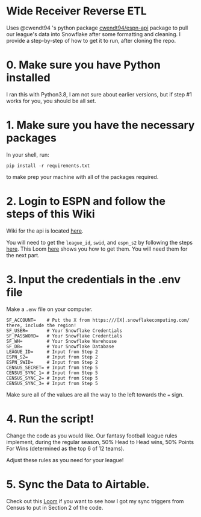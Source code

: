 # Wide Receiver Reverse ETL
Uses @cwendt94 's python package [cwendt94/espn-api](https://github.com/cwendt94/espn-api) package to pull our league's data into Snowflake after some formatting and cleaning. I provide a step-by-step of how to get it to run, after cloning the repo.

# 0. Make sure you have Python installed
I ran this with Python3.8, I am not sure about earlier versions, but if step #1 works for you, you should be all set.

# 1. Make sure you have the necessary packages
In your shell, run:
```
pip install -r requirements.txt
```
to make prep your machine with all of the packages required.

# 2. Login to ESPN and follow the steps of this Wiki
Wiki for the api is located [here](https://github.com/cwendt94/espn-api/wiki).

You will need to get the `league_id`, `swid`, and `espn_s2` by following the steps [here](https://github.com/cwendt94/espn-api/discussions/150). This Loom [here](https://www.loom.com/share/1c8b642a55ba4c1cafc30562e0e9ed79) shows you how to get them. You will need them for the next part.

# 3. Input the credentials in the .env file
Make a `.env` file on your computer.
```
SF_ACCOUNT=    # Put the X from https:///[X].snowflakecomputing.com/ there, include the region!
SF_USER=       # Your Snowflake Credentials
SF_PASSWORD=   # Your Snowflake Credentials
SF_WH=         # Your Snowflake Warehouse
SF_DB=         # Your Snowflake Database
LEAGUE_ID=     # Input from Step 2
ESPN_S2=       # Input from Step 2
ESPN_SWID=     # Input from Step 2
CENSUS_SECRET= # Input from Step 5
CENSUS_SYNC_1= # Input from Step 5
CENSUS_SYNC_2= # Input from Step 5
CENSUS_SYNC_3= # Input from Step 5
```
Make sure all of the values are all the way to the left towards the `=` sign.

# 4. Run the script! 
Change the code as you would like. Our fantasy football league rules implement, during the regular season, 50% Head to Head wins, 50% Points For Wins (determined as the top 6 of 12 teams). 

Adjust these rules as you need for your league!

# 5. Sync the Data to Airtable.
Check out this [Loom](https://www.loom.com/share/213a0cffef614c7e91d23362a0bf92ca) if you want to see how I got my sync triggers from Census to put in Section 2 of the code.